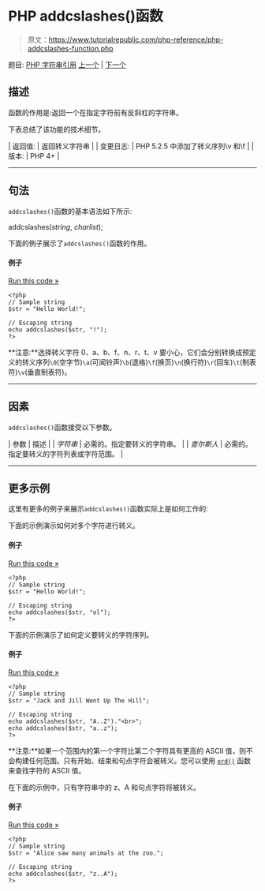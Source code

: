 # PHP addcslashes()函数

> 原文：<https://www.tutorialrepublic.com/php-reference/php-addcslashes-function.php>

题目: [PHP 字符串引用](php-string-functions.php) [上一个](javascript:void(0); "Disabled") | [下一个](php-addslashes-function.php)

## 描述

函数的作用是:返回一个在指定字符前有反斜杠的字符串。

下表总结了该功能的技术细节。

| 返回值: | 返回转义字符串 |
| 变更日志: | PHP 5.2.5 中添加了转义序列\v 和\f |
| 版本: | PHP 4+ |

* * *

## 句法

`addcslashes()`函数的基本语法如下所示:

addcslashes(*string*, *charlist*);

下面的例子展示了`addcslashes()`函数的作用。

#### 例子

[Run this code »](../codelab.php?topic=php&file=quote-string-with-slashes-in-c-style "Run this code to view the output")

```
<?php
// Sample string
$str = "Hello World!";

// Escaping string
echo addcslashes($str, "!");
?>
```

**注意:**选择转义字符 0、a、b、f、n、r、t、v 要小心，它们会分别转换成预定义的转义序列`\0`(空字节)`\a`(可闻铃声)`\b`(退格)`\f`(换页)`\n`(换行符)`\r`(回车)`\t`(制表符)`\v`(垂直制表符)。

* * *

## 因素

`addcslashes()`函数接受以下参数。

| 参数 | 描述 |
| *字符串* | 必需的。指定要转义的字符串。 |
| *查尔斯人* | 必需的。指定要转义的字符列表或字符范围。 |

* * *

## 更多示例

这里有更多的例子来展示`addcslashes()`函数实际上是如何工作的:

下面的示例演示如何对多个字符进行转义。

#### 例子

[Run this code »](../codelab.php?topic=php&file=escape-characters-with-backslashes "Run this code to view the output")

```
<?php
// Sample string
$str = "Hello World!";

// Escaping string
echo addcslashes($str, "ol");
?>
```

下面的示例演示了如何定义要转义的字符序列。

#### 例子

[Run this code »](../codelab.php?topic=php&file=define-a-sequence-of-characters-to-be-escaped "Run this code to view the output")

```
<?php
// Sample string
$str = "Jack and Jill Went Up The Hill";

// Escaping string
echo addcslashes($str, "A..Z")."<br>";
echo addcslashes($str, "a..z");
?>
```

**注意:**如果一个范围内的第一个字符比第二个字符具有更高的 ASCII 值，则不会构建任何范围。只有开始、结束和句点字符会被转义。您可以使用 [`ord()`](php-ord-function.php) 函数来查找字符的 ASCII 值。

在下面的示例中，只有字符串中的 z、A 和句点字符将被转义。

#### 例子

[Run this code »](javascript:void(0); "Disabled")

```
<?php
// Sample string
$str = "Alice saw many animals at the zoo.";

// Escaping string
echo addcslashes($str, "z..A");
?>
```